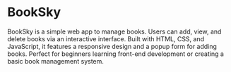 # BookSky
BookSky is a simple web app to manage books. Users can add, view, and delete books via an interactive interface. Built with HTML, CSS, and JavaScript, it features a responsive design and a popup form for adding books. Perfect for beginners learning front-end development or creating a basic book management system.
